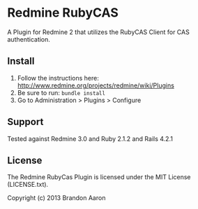# Redmine RubyCAS

A Plugin for Redmine 2 that utilizes the RubyCAS Client for CAS authentication.

## Install

1. Follow the instructions here: http://www.redmine.org/projects/redmine/wiki/Plugins
2. Be sure to run: `bundle install`
3. Go to Administration > Plugins > Configure

## Support

Tested against Redmine 3.0 and Ruby 2.1.2 and Rails 4.2.1

## License

The Redmine RubyCas Plugin is licensed under the MIT License (LICENSE.txt).

Copyright (c) 2013 Brandon Aaron

